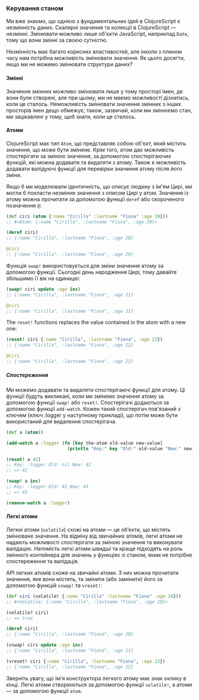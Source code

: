 ### Керування станом

Ми вже знаємо, що однією з фундаментальних ідей в ClojureScript є незмінність даних. Скалярні значення та колекції в ClojureScript — незмінні. Змінювати можливо лише об'єкти JavaScript, наприклад `Date`, тому що вони змінні за своєю сутністю.

Незмінність має багато корисних властивостей, але інколи з плином часу нам потрібна можливість змінювати значення. Як цього досягти, якщо ми не можемо змінювати структури даних?


#### Змінні

Значення змінних можливо змінювати лише у тому просторі імен, де вони були створені, але при цьому, ми не маємо можливості дізнатись, коли це сталось. Неможливість змінювати значення змінних з інших просторів імен дещо обмежує; також, зазвичай, коли ми змінюємо стан, ми зацікавлені у тому, щоб знати, коли це сталось.


#### Атоми

ClojureScript має тип `Atom`, що представляє собою об'єкт, який містить значення, що може бути змінене. Крім того, атом дає можливість спостерігати за зміною значення, за допомогою спостерігаючих функцій, які можна додавати та видаляти з атому. Також є можливість додавати валідуючі функції для перевірки значення атому після його зміни.

Якщо б ми моделювали ідентичність, що описує людину з ім'ям Цирі, ми могли б покласти незмінне значення з описом Цирі у атом. Значення із атому можна прочитати за допомогою функції `deref` або скороченого позначення `@`:

```clojure
(def ciri (atom {:name "Cirilla" :lastname "Fiona" :age 20}))
;; #<Atom: {:name "Cirilla", :lastname "Fiona", :age 20}>

(deref ciri)
;; {:name "Cirilla", :lastname "Fiona", :age 20}

@ciri
;; {:name "Cirilla", :lastname "Fiona", :age 20}
```

Функція `swap!` використовується для зміни значення атому за допомогою функції. Сьогодні день народження Цирі, тому давайте збільшимо її вік на одиницю:

```clojure
(swap! ciri update :age inc)
;; {:name "Cirilla", :lastname "Fiona", :age 21}

@ciri
;; {:name "Cirilla", :lastname "Fiona", :age 21}
```

The `reset!` functions replaces the value contained in the atom with a new one:

```clojure
(reset! ciri {:name "Cirilla", :lastname "Fiona", :age 22})
;; {:name "Cirilla", :lastname "Fiona", :age 22}

@ciri
;; {:name "Cirilla", :lastname "Fiona", :age 22}
```

##### Спостереження

Ми можемо додавати та видаляти спостерігаючі функції для атому. Ці функції будуть викликані, коли ми змінемо значення атому за допомогою функції `swap!` або `reset!`. Спостерігачі додаються за допомогою функції `add-watch`. Кожен такий спостерігач пов'язаний з ключем (ключ :logger у наступному прикладі), що потім може бути використаний для видалення спостерігача.

```clojure
(def a (atom))

(add-watch a :logger (fn [key the-atom old-value new-value]
                       (println "Key:" key "Old:" old-value "New:" new-value)))

(reset! a 42)
;; Key: :logger Old: nil New: 42
;; => 42

(swap! a inc)
;; Key: :logger Old: 42 New: 43
;; => 43

(remove-watch a :logger)
```


#### Легкі атоми

Легкиі атоми (`volatile`) схожі на атоми — це обʼєкти, що містять змінюване значення. На відміну від звичайних атомів, легкі атоми не надають можливості спостерігати за зміною значення та виконувати валідацію. Натомість легкі атоми швидші та краще підходять на роль змінного контейнера для значень у функціях зі станом, яким не потрібне спостереження та валідація.

API легких атомів схоже на звичайні атоми. З них можна прочитати значення, яке вони містять, та змінити (або замінити) його за допомогою функцій `vswap!` та `vreset!`:

```clojure
(def ciri (volatile! {:name "Cirilla" :lastname "Fiona" :age 20}))
;; #<Volatile: {:name "Cirilla", :lastname "Fiona", :age 20}>

(volatile? ciri)
;; => true

(deref ciri)
;; {:name "Cirilla", :lastname "Fiona", :age 20}

(vswap! ciri update :age inc)
;; {:name "Cirilla", :lastname "Fiona", :age 21}

(vreset! ciri {:name "Cirilla", :lastname "Fiona", :age 22})
;; {:name "Cirilla", :lastname "Fiona", :age 22}
```

Зверніть увагу, що ім'я конструктора легкого атому має знак оклику в кінці. Легкі атоми створюються за допомогою функції `volatile!`, а атоми — за допомогою функції `atom`.
